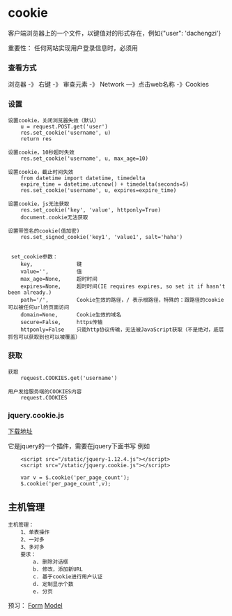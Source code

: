 # cookie #
客户端浏览器上的一个文件，以键值对的形式存在，例如{"user": 'dachengzi'}

重要性： 任何网站实现用户登录信息时，必须用

### 查看方式 ###
浏览器 -》 右键 -》 审查元素 -》 Network —》点击web名称 -》Cookies

### 设置 ###
	设置cookie，关闭浏览器失效（默认）
		u = request.POST.get('user')
		res.set_cookie('username', u)
	    return res

	设置cookie，10秒超时失效
		res.set_cookie('username', u, max_age=10)

	设置cookie，截止时间失效
		from datetime import datetime, timedelta
        expire_time = datetime.utcnow() + timedelta(seconds=5)
        res.set_cookie('username', u, expires=expire_time)

	设置cookie，js无法获取
		res.set_cookie('key', 'value', httponly=True)
		document.cookie无法获取

	设置带签名的cookie(值加密)
		res.set_signed_cookie('key1', 'value1', salt='haha')


	 set_cookie参数：
        key,              键
        value='',         值
        max_age=None,     超时时间
        expires=None,     超时时间(IE requires expires, so set it if hasn't been already.)
        path='/',         Cookie生效的路径，/ 表示根路径，特殊的：跟路径的cookie可以被任何url的页面访问
        domain=None,      Cookie生效的域名
        secure=False,     https传输
        httponly=False    只能http协议传输，无法被JavaScript获取（不是绝对，底层抓包可以获取到也可以被覆盖）

### 获取 ###
	获取
		request.COOKIES.get('username')

	用户发给服务端的COOKIES内容
		request.COOKIES

### jquery.cookie.js ###

[下载地址](http://plugins.jquery.com/cookie/)

它是jquery的一个插件，需要在jquery下面书写
	例如

		<script src="/static/jquery-1.12.4.js"></script>
	    <script src="/static/jquery.cookie.js"></script>

		var v = $.cookie('per_page_count');
		$.cookie('per_page_count',v);

## 主机管理 ##
	主机管理：
		1、单表操作
		2、一对多
		3、多对多
		要求：
			a. 删除对话框
			b. 修改，添加新URL
			c. 基于cookie进行用户认证
			d. 定制显示个数
			e. 分页
预习：
[Form](http://www.cnblogs.com/wupeiqi/articles/6144178.html)
[Model](http://www.cnblogs.com/wupeiqi/articles/6216618.html)

